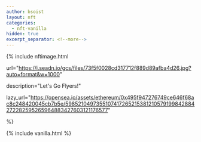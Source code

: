 ```yaml
---
author: bsoist
layout: nft
categories:
  - nft-vanilla
hidden: true
excerpt_separator: <!--more-->
---
```

{% include nftimage.html 

url="https://i.seadn.io/gcs/files/73f5f0028cd317712f889d89afba4d26.jpg?auto=format&w=1000"

description="Let's Go Flyers!"

lazy_url="https://opensea.io/assets/ethereum/0x495f947276749ce646f68ac8c248420045cb7b5e/5985210497355107417265215381210579199842884272282595265964883427603121176577"

%}


<!--more-->
{% include vanilla.html %}
